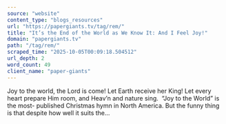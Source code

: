 ```yaml
---
source: "website"
content_type: "blogs_resources"
url: "https://papergiants.tv/tag/rem/"
title: "It’s the End of the World as We Know It: And I Feel Joy!"
domain: "papergiants.tv"
path: "/tag/rem/"
scraped_time: "2025-10-05T00:09:18.504512"
url_depth: 2
word_count: 49
client_name: "paper-giants"
---
```


Joy to the world, the Lord is come! Let Earth receive her King! Let every heart prepare Him room, and Heav’n and nature sing.  “Joy to the World” is the most- published Christmas hymn in North America. But the funny thing is that despite how well it suits the...